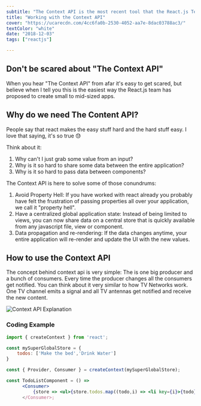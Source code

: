 ```yaml
---
subtitle: "The Context API is the most recent tool that the React.js Team has made available to handle your application data flow. It is the perfect companion for building small to mid-sized applications"
title: "Working with the Context API"
cover: "https://ucarecdn.com/4cc6fa0b-2530-4052-aa7e-8dac03788ac3/"
textColor: "white"
date: "2018-12-03"
tags: ["reactjs"]

---
```


## Don't be scared about "The Context API"

When you hear "The Context API" from afar it's easy to get scared, but believe when I tell you this is the easiest way the React.js team has proposed to create small to mid-sized apps.

## Why do we need The Content API?

People say that react makes the easy stuff hard and the hard stuff easy. I love that saying, it's so true :sweat: 

Think about it:

1. Why can't I just grab some value from an input?
2. Why is it so hard to share some data between the entire application?
3. Why is it so hard to pass data between components?

The Context API is here to solve some of those conundrums:

1. Avoid Property Hell: If you have worked with react already you probably have felt the frustration of passing properties all over your application, we call it "property hell". 
2. Have a centralized global application state: Instead of being limited to views, you can now share data on a central store that is quickly available from any javascript file, view or component.
3. Data propagation and re-rendering: If the data changes anytime, your entire application will re-render and update the UI with the new values.

## How to use the Context API

The concept behind context api is very simple: The is one big producer and a bunch of consumers. Every time the producer changes all the consumers get notified. You can think about it very similar to how TV Networks work. One TV channel emits a signal and all TV antennas get notified and receive the new content.

![Context API Explanation](https://ucarecdn.com/72fe5361-5b2a-460f-8c2a-2d376616abf6/)

### Coding Example

```jsx
import { createContext } from 'react';

const mySuperGlobalStore = {
	todos: ['Make the bed','Drink Water']
}

const { Provider, Consumer } = createContext(mySuperGlobalStore);

const TodoListComponent = () => 
      <Consumer>
	      {store => <ul>{store.todos.map((todo,i) => <li key={i}>{todo}</li>)}</ul>
	  </Consumer>;
```


<!--stackedit_data:
eyJoaXN0b3J5IjpbLTE2NzMwODM4NjYsMTA1OTk4MDY2LDE1Nz
EwODQyNjcsLTIzMzcxMDA1MV19
-->